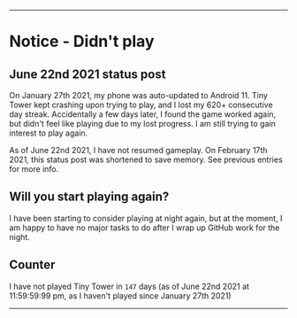 
***

# Notice - Didn't play

## June 22nd 2021 status post

On January 27th 2021, my phone was auto-updated to Android 11. Tiny Tower kept crashing upon trying to play, and I lost my 620+ consecutive day streak. Accidentally a few days later, I found the game worked again, but didn't feel like playing due to my lost progress. I am still trying to gain interest to play again.

As of June 22nd 2021, I have not resumed gameplay. On February 17th 2021, this status post was shortened to save memory. See previous entries for more info.

## Will you start playing again?

I have been starting to consider playing at night again, but at the moment, I am happy to have no major tasks to do after I wrap up GitHub work for the night.

## Counter

I have not played Tiny Tower in `147` days (as of June 22nd 2021 at 11:59:59:99 pm, as I haven't played since January 27th 2021)

***
